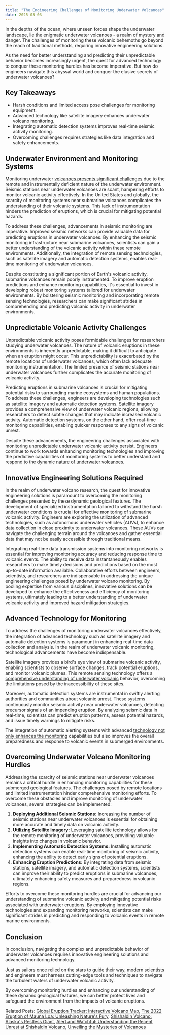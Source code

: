 ```yaml
---
title: "The Engineering Challenges of Monitoring Underwater Volcanoes"
date: 2025-03-03
---
```


In the depths of the ocean, where unseen forces shape the underwater landscape, lie the enigmatic underwater volcanoes - a realm of mystery and danger. The challenges of monitoring these volcanic behemoths go beyond the reach of traditional methods, requiring innovative engineering solutions.

As the need for better understanding and predicting their unpredictable behavior becomes increasingly urgent, the quest for advanced technology to conquer these monitoring hurdles has become imperative. But how do engineers navigate this abyssal world and conquer the elusive secrets of underwater volcanoes?

## Key Takeaways

- Harsh conditions and limited access pose challenges for monitoring equipment.
- Advanced technology like satellite imagery enhances underwater volcano monitoring.
- Integrating automatic detection systems improves real-time seismic activity monitoring.
- Overcoming challenges requires strategies like data integration and safety enhancements.

## Underwater Environment and Monitoring Systems

Monitoring underwater [volcanoes presents significant challenges](https://magmamatters.com/the-environmental-impact-of-volcanic-eruptions-2/ "The Environmental Impact of Volcanic Eruptions") due to the remote and instrumentally deficient nature of the underwater environment. Seismic stations near underwater volcanoes are scant, hampering efforts to monitor volcanic activity effectively. In the United States and globally, the scarcity of monitoring systems near submarine volcanoes complicates the understanding of their volcanic systems. This lack of instrumentation hinders the prediction of eruptions, which is crucial for mitigating potential hazards.

To address these challenges, advancements in seismic monitoring are imperative. Improved seismic networks can provide valuable data for predicting eruptions in underwater volcanoes. By enhancing the seismic monitoring infrastructure near submarine volcanoes, scientists can gain a better understanding of the volcanic activity within these remote environments. Additionally, the integration of remote sensing technologies, such as satellite imagery and automatic detection systems, enables real-time monitoring of underwater volcanoes.

Despite constituting a significant portion of Earth's volcanic activity, submarine volcanoes remain poorly instrumented. To improve eruption predictions and enhance monitoring capabilities, it's essential to invest in developing robust monitoring systems tailored for underwater environments. By bolstering seismic monitoring and incorporating remote sensing technologies, researchers can make significant strides in comprehending and predicting volcanic activity in underwater environments.

## Unpredictable Volcanic Activity Challenges

Unpredictable volcanic activity poses formidable challenges for researchers studying underwater volcanoes. The nature of volcanic eruptions in these environments is inherently unpredictable, making it difficult to anticipate when an eruption might occur. This unpredictability is exacerbated by the remote locations of underwater volcanoes, which often lack adequate monitoring instrumentation. The limited presence of seismic stations near underwater volcanoes further complicates the accurate monitoring of volcanic activity.

Predicting eruptions in submarine volcanoes is crucial for mitigating potential risks to surrounding marine ecosystems and human populations. To address these challenges, engineers are developing technologies such as satellite imagery and automatic detection systems. Satellite imagery provides a comprehensive view of underwater volcanic regions, allowing researchers to detect subtle changes that may indicate increased volcanic activity. Automatic detection systems, on the other hand, offer real-time monitoring capabilities, enabling quicker responses to any signs of volcanic unrest.

Despite these advancements, the engineering challenges associated with monitoring unpredictable underwater volcanic activity persist. Engineers continue to work towards enhancing monitoring technologies and improving the predictive capabilities of monitoring systems to better understand and respond to the dynamic [nature of underwater volcanoes](https://magmamatters.com/the-art-and-science-of-volcano-monitoring/ "The Art and Science of Volcano Monitoring").

## Innovative Engineering Solutions Required

In the realm of underwater volcano research, the quest for innovative engineering solutions is paramount to overcoming the monitoring challenges presented by these dynamic geological features. The development of specialized instrumentation tailored to withstand the harsh underwater conditions is crucial for effective monitoring of submarine volcanic activity. Engineers are exploring the utilization of advanced technologies, such as autonomous underwater vehicles (AUVs), to enhance data collection in close proximity to underwater volcanoes. These AUVs can navigate the challenging terrain around the volcanoes and gather essential data that may not be easily accessible through traditional means.

Integrating real-time data transmission systems into monitoring networks is essential for improving monitoring accuracy and reducing response time to volcanic events. The ability to receive data instantaneously enables researchers to make timely decisions and predictions based on the most up-to-date information available. Collaborative efforts between engineers, scientists, and researchers are indispensable in addressing the unique engineering challenges posed by underwater volcano monitoring. By pooling expertise from various disciplines, innovative solutions can be developed to enhance the effectiveness and efficiency of monitoring systems, ultimately leading to a better understanding of underwater volcanic activity and improved hazard mitigation strategies.

## Advanced Technology for Monitoring

To address the challenges of monitoring underwater volcanoes effectively, the integration of advanced technology such as satellite imagery and automatic detection systems is paramount in enhancing real-time data collection and analysis. In the realm of underwater volcanic monitoring, technological advancements have become indispensable.

Satellite imagery provides a bird's eye view of submarine volcanic activity, enabling scientists to observe surface changes, track potential eruptions, and monitor volcanic plumes. This remote sensing technology offers a [comprehensive understanding of underwater volcanic](https://magmamatters.com/understanding-volcanic-formation-a-comprehensive-guide/ "Understanding Volcanic Formation: A Comprehensive Guide") behavior, overcoming the limitations posed by the inaccessibility of these sites.

Moreover, automatic detection systems are instrumental in swiftly alerting authorities and communities about volcanic unrest. These systems continuously monitor seismic activity near underwater volcanoes, detecting precursor signals of an impending eruption. By analyzing seismic data in real-time, scientists can predict eruption patterns, assess potential hazards, and issue timely warnings to mitigate risks.

The integration of automatic alerting systems with advanced [technology not only enhances the monitoring](https://magmamatters.com/geothermal-energy-and-its-volcanic-origins/ "Geothermal Energy and Its Volcanic Origins") capabilities but also improves the overall preparedness and response to volcanic events in submerged environments.

## Overcoming Underwater Volcano Monitoring Hurdles

Addressing the scarcity of seismic stations near underwater volcanoes remains a critical hurdle in enhancing monitoring capabilities for these submerged geological features. The challenges posed by remote locations and limited instrumentation hinder comprehensive monitoring efforts. To overcome these obstacles and improve monitoring of underwater volcanoes, several strategies can be implemented:

1. **Deploying Additional Seismic Stations:** Increasing the number of seismic stations near underwater volcanoes is essential for obtaining more accurate and timely data on volcanic activity.
2. **Utilizing Satellite Imagery:** Leveraging satellite technology allows for the remote monitoring of underwater volcanoes, providing valuable insights into changes in volcanic behavior.
3. **Implementing Automatic Detection Systems:** Installing automatic detection systems can enable real-time monitoring of seismic activity, enhancing the ability to detect early signs of potential eruptions.
4. **Enhancing Eruption Predictions:** By integrating data from seismic stations, satellite imagery, and automatic detection systems, scientists can improve their ability to predict eruptions in submarine volcanoes, ultimately enhancing safety measures and preparedness in volcanic regions.

Efforts to overcome these monitoring hurdles are crucial for advancing our understanding of submarine volcanic activity and mitigating potential risks associated with underwater eruptions. By employing innovative technologies and expanding monitoring networks, scientists can make significant strides in predicting and responding to volcanic events in remote marine environments.

## Conclusion

In conclusion, navigating the complex and unpredictable behavior of underwater volcanoes requires innovative engineering solutions and advanced monitoring technology.

Just as sailors once relied on the stars to guide their way, modern scientists and engineers must harness cutting-edge tools and techniques to navigate the turbulent waters of underwater volcanic activity.

By overcoming monitoring hurdles and enhancing our understanding of these dynamic geological features, we can better protect lives and safeguard the environment from the impacts of volcanic eruptions.

Related Posts: [Global Eruption Tracker: Interactive Volcano Map](https://magmamatters.com/global-eruption-tracker-interactive-volcano-map/), [The 2022 Eruption of Mauna Loa: Unleashing Nature's Fury](https://magmamatters.com/the-2022-eruption-of-mauna-loa-unleashing-natures-fury/), [Shishaldin Volcano: Alaska's Restless Giant](https://magmamatters.com/shishaldin-volcano-alaskas-restless-giant/), [Alert and Watchful: Understanding the Recent Unrest at Shishaldin Volcano](https://magmamatters.com/alert-and-watchful-understanding-the-recent-unrest-at-shishaldin-volcano/), [Unveiling the Mysteries of Volcanoes](https://magmamatters.com/unveiling-the-mysteries-of-volcanoes/)
